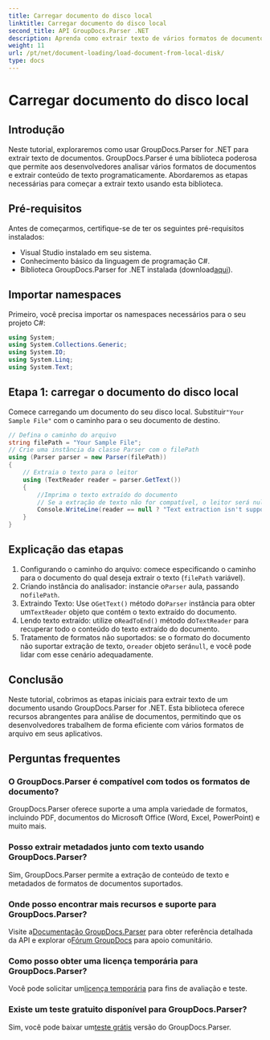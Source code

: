 ```yaml
---
title: Carregar documento do disco local
linktitle: Carregar documento do disco local
second_title: API GroupDocs.Parser .NET
description: Aprenda como extrair texto de vários formatos de documentos usando GroupDocs.Parser for .NET. Extração de texto fácil e eficiente com C#.
weight: 11
url: /pt/net/document-loading/load-document-from-local-disk/
type: docs
---
```

# Carregar documento do disco local

## Introdução
Neste tutorial, exploraremos como usar GroupDocs.Parser for .NET para extrair texto de documentos. GroupDocs.Parser é uma biblioteca poderosa que permite aos desenvolvedores analisar vários formatos de documentos e extrair conteúdo de texto programaticamente. Abordaremos as etapas necessárias para começar a extrair texto usando esta biblioteca.
## Pré-requisitos
Antes de começarmos, certifique-se de ter os seguintes pré-requisitos instalados:
- Visual Studio instalado em seu sistema.
- Conhecimento básico da linguagem de programação C#.
-  Biblioteca GroupDocs.Parser for .NET instalada (download[aqui](https://releases.groupdocs.com/parser/net/)).

## Importar namespaces
Primeiro, você precisa importar os namespaces necessários para o seu projeto C#:
```csharp
using System;
using System.Collections.Generic;
using System.IO;
using System.Linq;
using System.Text;
```
## Etapa 1: carregar o documento do disco local
 Comece carregando um documento do seu disco local. Substituir`"Your Sample File"` com o caminho para o seu documento de destino.
```csharp
// Defina o caminho do arquivo
string filePath = "Your Sample File";
// Crie uma instância da classe Parser com o filePath
using (Parser parser = new Parser(filePath))
{
    // Extraia o texto para o leitor
    using (TextReader reader = parser.GetText())
    {
        //Imprima o texto extraído do documento
        // Se a extração de texto não for compatível, o leitor será nulo
        Console.WriteLine(reader == null ? "Text extraction isn't supported" : reader.ReadToEnd());
    }
}
```
## Explicação das etapas
1. Configurando o caminho do arquivo: comece especificando o caminho para o documento do qual deseja extrair o texto (`filePath` variável).
2.  Criando instância do analisador: instancie o`Parser` aula, passando no`filePath`.
3.  Extraindo Texto: Use o`GetText()` método do`Parser` instância para obter um`TextReader` objeto que contém o texto extraído do documento.
4.  Lendo texto extraído: utilize o`ReadToEnd()` método do`TextReader` para recuperar todo o conteúdo do texto extraído do documento.
5.  Tratamento de formatos não suportados: se o formato do documento não suportar extração de texto, o`reader` objeto será`null`, e você pode lidar com esse cenário adequadamente.

## Conclusão
Neste tutorial, cobrimos as etapas iniciais para extrair texto de um documento usando GroupDocs.Parser for .NET. Esta biblioteca oferece recursos abrangentes para análise de documentos, permitindo que os desenvolvedores trabalhem de forma eficiente com vários formatos de arquivo em seus aplicativos.

## Perguntas frequentes
### O GroupDocs.Parser é compatível com todos os formatos de documento?
GroupDocs.Parser oferece suporte a uma ampla variedade de formatos, incluindo PDF, documentos do Microsoft Office (Word, Excel, PowerPoint) e muito mais.
### Posso extrair metadados junto com texto usando GroupDocs.Parser?
Sim, GroupDocs.Parser permite a extração de conteúdo de texto e metadados de formatos de documentos suportados.
### Onde posso encontrar mais recursos e suporte para GroupDocs.Parser?
 Visite a[Documentação GroupDocs.Parser](https://tutorials.groupdocs.com/parser/net/) para obter referência detalhada da API e explorar o[Fórum GroupDocs](https://forum.groupdocs.com/c/parser/17) para apoio comunitário.
### Como posso obter uma licença temporária para GroupDocs.Parser?
 Você pode solicitar um[licença temporária](https://purchase.groupdocs.com/temporary-license/) para fins de avaliação e teste.
### Existe um teste gratuito disponível para GroupDocs.Parser?
 Sim, você pode baixar um[teste grátis](https://releases.groupdocs.com/) versão do GroupDocs.Parser.